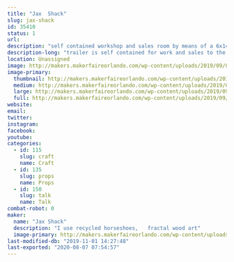 ```yaml
---
title: "Jax  Shack"
slug: jax-shack
id: 35410
status: 1
url: 
description: "self contained workshop and sales room by means of a 6x14ft enclosed trailer"
description-long: "trailer is self contained for work and sales to the public and for demonstration purposes"
location: Unassigned
image: http://makers.makerfaireorlando.com/wp-content/uploads/2019/09/8x12-burn-756x1024.jpg
image-primary:
  thumbnail: http://makers.makerfaireorlando.com/wp-content/uploads/2019/09/8x12-burn-150x150.jpg
  medium: http://makers.makerfaireorlando.com/wp-content/uploads/2019/09/8x12-burn-222x300.jpg
  large: http://makers.makerfaireorlando.com/wp-content/uploads/2019/09/8x12-burn-756x1024.jpg
  full: http://makers.makerfaireorlando.com/wp-content/uploads/2019/09/8x12-burn.jpg
website: 
email: 
twitter: 
instagram: 
facebook: 
youtube: 
categories:
  - id: 115
    slug: craft
    name: Craft
  - id: 135
    slug: props
    name: Props
  - id: 150
    slug: talk
    name: Talk
combat-robot: 0
maker:
  name: "Jax Shack"
  description: "I use recycled horseshoes,   fractal wood art"
  image-primary: http://makers.makerfaireorlando.com/wp-content/uploads/2019/07/2015-pic-passport-1024x1015.jpg
last-modified-db: "2019-11-01 14:27:48"
last-exported: "2020-08-07 07:54:57"
---
```

